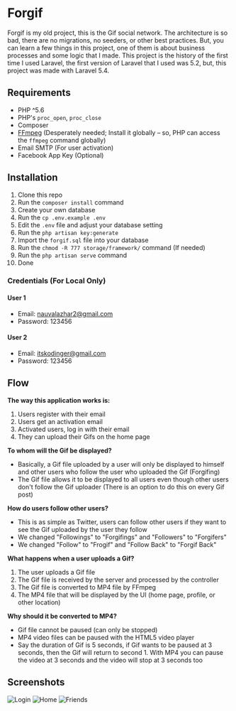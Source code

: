 # Forgif

Forgif is my old project, this is the Gif social network. The architecture is so bad, there are no migrations, no seeders, or other best practices. But, you can learn a few things in this project, one of them is about business processes and some logic that I made. This project is the history of the first time I used Laravel, the first version of Laravel that I used was 5.2, but, this project was made with Laravel 5.4.

## Requirements
- PHP ^5.6
- PHP's `proc_open`, `proc_close`
- Composer
- [FFmpeg](https://ffmpeg.org/) (Desperately needed; Install it globally – so, PHP can access the `ffmpeg` command globally)
- Email SMTP (For user activation)
- Facebook App Key (Optional)

## Installation
1. Clone this repo
2. Run the `composer install` command 
3. Create your own database
4. Run the `cp .env.example .env`
5. Edit the `.env` file and adjust your database setting
6. Run the `php artisan key:generate`
7. Import the `forgif.sql` file into your database
8. Run the `chmod -R 777 storage/framework/` command (If needed)
9. Run the `php artisan serve` command
10. Done

### Credentials (For Local Only)
#### User 1
- Email: nauvalazhar2@gmail.com
- Password: 123456

#### User 2
- Email: itskodinger@gmail.com
- Password: 123456

## Flow
**The way this application works is:**
1. Users register with their email
2. Users get an activation email
3. Activated users, log in with their email
4. They can upload their Gifs on the home page

**To whom will the Gif be displayed?**
- Basically, a Gif file uploaded by a user will only be displayed to himself and other users who follow the user who uploaded the Gif (Forgifing)
- The Gif file allows it to be displayed to all users even though other users don't follow the Gif uploader (There is an option to do this on every Gif post)

**How do users follow other users?**
- This is as simple as Twitter, users can follow other users if they want to see the Gif uploaded by the user they follow
- We changed "Followings" to "Forgifings" and "Followers" to "Forgifers"
- We changed "Follow" to "Frogif" and "Follow Back" to "Forgif Back"

**What happens when a user uploads a Gif?**
1. The user uploads a Gif file
2. The Gif file is received by the server and processed by the controller
3. The Gif file is converted to MP4 file by FFmpeg
4. The MP4 file that will be displayed by the UI (home page, profile, or other location)

**Why should it be converted to MP4?**
- Gif file cannot be paused (can only be stopped)
- MP4 video files can be paused with the HTML5 video player
- Say the duration of Gif is 5 seconds, if Gif wants to be paused at 3 seconds, then the Gif will return to second 1. With MP4 you can pause the video at 3 seconds and the video will stop at 3 seconds too

## Screenshots

![Login](https://user-images.githubusercontent.com/14899175/80867866-c0887800-8cc0-11ea-973a-6367acc18960.png)
![Home](https://user-images.githubusercontent.com/14899175/80867873-d26a1b00-8cc0-11ea-839a-74642b1c776e.png)
![Friends](https://user-images.githubusercontent.com/14899175/80867883-e746ae80-8cc0-11ea-81a0-8992b9321254.png)
